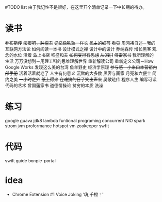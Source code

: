 #TODO list
由于我记性不是很好，在这里开个清单记录一下中长期的待办。
# 读书
~~乔布斯传~~
~~滚蛋吧，肿瘤君~~
~~记忆像铁轨一样长~~
~~民主的细节~~
~~看见~~
周鸿祎自述－我的互联网方法论
如何阅读一本书
设计模式之禅
设计中的设计
乔纳森传
增长黑客
观念的水位
活着
岛上书店
稻盛和夫
~~如何变得有思想~~
~~从0到1~~
~~傅雷家书~~
我所理解的生活
万万没想到－用理工科的思维理解世界
重新解读公司
重新定义公司－How Google Works
发现这么美的台湾
鱼羊野史
经济学原理
~~参与感－小米口本营销内部手册~~
活着活着就老了
人生有何意义
沉默的大多数
黑客与画家
月亮和六便士
简约之美
~~一小时之外~~
~~纸上得来~~
~~在难搞的日子笑出声来~~
吴敬琏传
程序人生
编写可读代码的艺术
曾国藩家书
道德情操论
贫穷的本质
洗澡


# 练习
google guava
jdk8
lambda
funtional programing
concurrent
NIO
spark
strom
jvm proformance
hotspot vm
zookeeper
swfit

# 代码
swift guide
bonpie-portal

# idea
- Chrome Extension #1 Voice Joking '嗨,千橙！'
